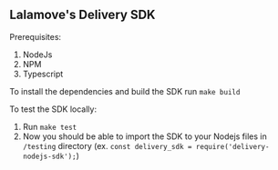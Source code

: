 ## Lalamove's Delivery SDK
Prerequisites:
1. NodeJs
2. NPM
3. Typescript

To install the dependencies and build the SDK run `make build`

To test the SDK locally:

1. Run `make test`
2. Now you should be able to import the SDK to your Nodejs files in `/testing` directory (ex. `const delivery_sdk = require('delivery-nodejs-sdk');`)
